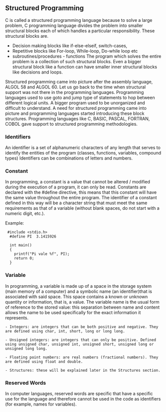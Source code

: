 ## Structured Programming

C is called a structured programming language because to solve a large problem, C programming language divides
the problem into smaller structural blocks each of which handles a particular responsibility. These structural blocks are.

- Decision making blocks like if-else-elseif, switch-cases,
- Repetitive blocks like For-loop, While-loop, Do-while loop etc
- subroutines/procedures - functions
The program which solves the entire problem is a collection of such structural blocks. Even a bigger structural block like a function can have smaller inner structural blocks like decisions and loops.

Structured programming came into picture after the assembly language, ALGOL 58 and ALGOL 60. Let us go back to the time when structural support was not there in the programming languages. Programming languages used to use goto and jump type of statements to hop between different logical units. A bigger program used to be unorganized and difficult to understand. A need for structured programming came into picture and programming languages started introducing these block structures. Programming languages like C, BASIC, PASCAL, FORTRAN, COBOL gave support to structured programming methodologies.

### Identifiers  
An identifier is a set of alphanumeric characters of any length that serves to identify the entities of the program (classes, functions, variables, compound types) Identifiers can be combinations of letters and numbers.
### Constant

In programming, a constant is a value that cannot be altered / modified during the execution of a program, it can only be read.
Constants are declared with the #define directive, this means that this constant will have the same value throughout the entire program.
The identifier of a constant defined in this way will be a character string that must meet the same requirements as that of a variable (without blank spaces, do not start with a numeric digit, etc.).

Example:
~~~
 #include <stdio.h>
  #define PI  3.1415926
  
  int main()
  {
    printf("Pi vale %f", PI);
    return 0;
  }
~~~
### Variable
In programming, a variable is made up of a space in the storage system (main memory of a computer) and a symbolic name (an identifier) ​​that is associated with said space. This space contains a known or unknown quantity or information, that is, a value. The variable name is the usual form of reference to the stored value: this separation between name and content allows the name to be used specifically for the exact information it represents.
~~~
- Integers: are integers that can be both positive and negative. They are defined using char, int, short, long or long long.

- Unsigned integers: are integers that can only be positive. Defined using unsigned char, unsigned int, unsigned short, unsigned long or unsigned long long.

- Floating point numbers: are real numbers (fractional numbers). They are defined using float and double.

- Structures: these will be explained later in the Structures section.
~~~

### Reserved Words

In computer languages, reserved words are specific that have a specific use for the language and therefore cannot be used in the code as identifiers (for example, names for variables).
